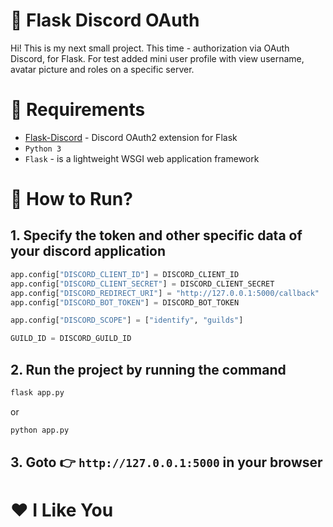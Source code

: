 # 🔐 Flask Discord OAuth

Hi! This is my next small project. This time - authorization via OAuth Discord, for Flask. For test added mini user profile with view username, avatar picture and roles on a specific server.

# 🔧 Requirements
- [Flask-Discord](https://github.com/weibeu/Flask-Discord) - Discord OAuth2 extension for Flask
- `Python 3`
- `Flask` - is a lightweight WSGI web application framework

# 🚀 How to Run?

## 1. Specify the token and other specific data of your discord application
```python
app.config["DISCORD_CLIENT_ID"] = DISCORD_CLIENT_ID
app.config["DISCORD_CLIENT_SECRET"] = DISCORD_CLIENT_SECRET
app.config["DISCORD_REDIRECT_URI"] = "http://127.0.0.1:5000/callback"
app.config["DISCORD_BOT_TOKEN"] = DISCORD_BOT_TOKEN

app.config["DISCORD_SCOPE"] = ["identify", "guilds"]

GUILD_ID = DISCORD_GUILD_ID
```
## 2. Run the project by running the command
```bash
flask app.py
```
or
```bash
python app.py
```
## 3. Goto 👉 `http://127.0.0.1:5000` in your browser

# ❤️ I Like You